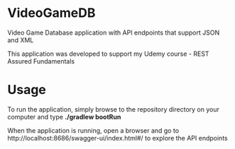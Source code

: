 # VideoGameDB
Video Game Database application with API endpoints that support JSON and XML

This application was developed to support my Udemy course - REST Assured Fundamentals

# Usage
To run the application, simply browse to the repository directory on your computer and type **./gradlew bootRun**

When the application is running, open a browser and go to http://localhost:8686/swagger-ui/index.html#/ to explore the API endpoints
